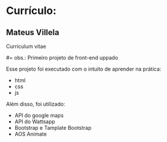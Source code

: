 

<h1 aling: center>Currículo: </h1> <h2>Mateus Villela</h2>

Curriculum vitae

#= obs.: Primeiro projeto de front-end uppado

Esse projeto foi executado com o intuito de aprender na prática:
- html
- css
- js

Além disso, foi utilizado:
- API do google maps
- API do Wattsapp
- Bootstrap e Tamplate Bootstrap
- AOS Animate
